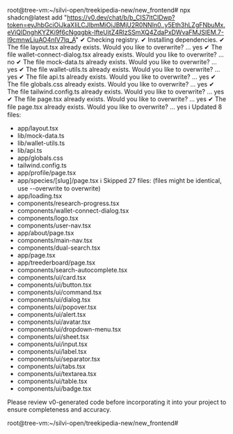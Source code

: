 root@tree-vm:~/silvi-open/treekipedia-new/new_frontend# npx shadcn@latest add "https://v0.dev/chat/b/b_CIS7ltCIDwp?token=eyJhbGciOiJkaXIiLCJlbmMiOiJBMjU2R0NNIn0..y5Eth3hLZgFNbuMx.eViQIDnghKYZKi9f6cNgqgbk-lfteUitZ4RlzSSmXQ4ZdaPxDWvaFMJSIEM.7-l9cmnwLiuAO4nIV7lq_A"
✔ Checking registry.
✔ Installing dependencies.
✔ The file layout.tsx already exists. Would you like to overwrite? … yes
✔ The file wallet-connect-dialog.tsx already exists. Would you like to overwrite? … no
✔ The file mock-data.ts already exists. Would you like to overwrite? … yes
✔ The file wallet-utils.ts already exists. Would you like to overwrite? … yes
✔ The file api.ts already exists. Would you like to overwrite? … yes
✔ The file globals.css already exists. Would you like to overwrite? … yes
✔ The file tailwind.config.ts already exists. Would you like to overwrite? … yes
✔ The file page.tsx already exists. Would you like to overwrite? … yes
✔ The file page.tsx already exists. Would you like to overwrite? … yes
ℹ Updated 8 files:
  - app/layout.tsx
  - lib/mock-data.ts
  - lib/wallet-utils.ts
  - lib/api.ts
  - app/globals.css
  - tailwind.config.ts
  - app/profile/page.tsx
  - app/species/[slug]/page.tsx
ℹ Skipped 27 files: (files might be identical, use --overwrite to overwrite)
  - app/loading.tsx
  - components/research-progress.tsx
  - components/wallet-connect-dialog.tsx
  - components/logo.tsx
  - components/user-nav.tsx
  - app/about/page.tsx
  - components/main-nav.tsx
  - components/dual-search.tsx
  - app/page.tsx
  - app/treederboard/page.tsx
  - components/search-autocomplete.tsx
  - components/ui/card.tsx
  - components/ui/button.tsx
  - components/ui/command.tsx
  - components/ui/dialog.tsx
  - components/ui/popover.tsx
  - components/ui/alert.tsx
  - components/ui/avatar.tsx
  - components/ui/dropdown-menu.tsx
  - components/ui/sheet.tsx
  - components/ui/input.tsx
  - components/ui/label.tsx
  - components/ui/separator.tsx
  - components/ui/tabs.tsx
  - components/ui/textarea.tsx
  - components/ui/table.tsx
  - components/ui/badge.tsx

Please review v0-generated code before incorporating it into your project to ensure completeness and accuracy.

root@tree-vm:~/silvi-open/treekipedia-new/new_frontend# 